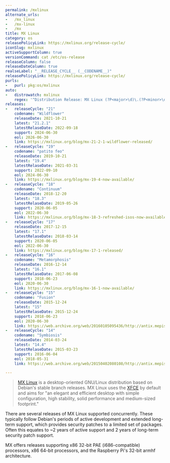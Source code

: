 ```yaml
---
permalink: /mxlinux
alternate_urls:
-   /mx_linux
-   /mx-linux
-   /mx
title: MX Linux
category: os
releasePolicyLink: https://mxlinux.org/release-cycle/
iconSlug: mxlinux
activeSupportColumn: true
versionCommand: cat /etc/os-release
releaseColumn: false
releaseDateColumn: true
realseLabel: "__RELEASE_CYCLE__ (__CODENAME__)"
releasePolicyLink: https://mxlinux.org/release-cycle/
purls:
-   purl: pkg:os/mxlinux
auto:
-   distrowatch: mxlinux
    regex: '^Distribution Release: MX Linux (?P<major>\d)\.(?P<minor>\d)$'
releases:
-   releaseCycle: "21"
    codename: "Wildflower"
    releaseDate: 2021-10-21
    latest: "21.2.1"
    latestRelaseDate: 2022-09-18
    support: 2024-06-30
    eol: 2026-06-30
    link: https://mxlinux.org/blog/mx-21-2-1-wildflower-released/
-   releaseCycle: "19"
    codename: "patito feo"
    releaseDate: 2019-10-21
    latest: "19.4"
    latestRelaseDate: 2021-03-31
    support: 2022-09-10
    eol: 2024-06-30
    link: https://mxlinux.org/blog/mx-19-4-now-available/
-   releaseCycle: "18"
    codename: "Continuum"
    releaseDate: 2018-12-20
    latest: "18.3"
    latestRelaseDate: 2019-05-26
    support: 2020-06-05
    eol: 2022-06-30
    link: https://mxlinux.org/blog/mx-18-3-refreshed-isos-now-available/
-   releaseCycle: "17"
    releaseDate: 2017-12-15
    latest: "17.1"
    latestRelaseDate: 2018-03-14
    support: 2020-06-05
    eol: 2022-06-30
    link: https://mxlinux.org/blog/mx-17-1-released/
-   releaseCycle: "16"
    codename: "Metamorphosis"
    releaseDate: 2016-12-14
    latest: "16.1"
    latestRelaseDate: 2017-06-08
    support: 2018-06-23
    eol: 2020-06-30
    link: https://mxlinux.org/blog/mx-16-1-now-available/
-   releaseCycle: "15"
    codename: "Fusion"
    releaseDate: 2015-12-24
    latest: "15"
    latestRelaseDate: 2015-12-24
    support: 2018-06-23
    eol: 2020-06-30
    link: https://web.archive.org/web/20160105095436/http://antix.mepis.org/index.php?title=Main_Page
-   releaseCycle: "14"
    codename: "Symbiosis"
    releaseDate: 2014-03-24
    latest: "14.4"
    latestRelaseDate: 2015-03-23
    support: 2016-06-04
    eol: 2018-05-31
    link: https://web.archive.org/web/20150402080108/http://antix.mepis.org/index.php?title=Main_Page

---
```


> [MX Linux](https://mxlinux.org/) is a desktop-oriented GNU/Linux distribution based on Debian's stable branch releases. MX Linux uses the [XFCE](https://xfce.org/) by default and aims for "an elegant and efficient desktop with simple configuration, high stability, solid performance and medium-sized footprint."

There are several releases of MX Linux supported concurrently.  These typically follow Debian's periods of active development and extended long-term support, which provides security patches to a limited set of packages.  Often this equates to ~2 years of active support and 2 years of long-term security patch support.

MX offers releases supporting x86 32-bit PAE (i686-compatible) processors, x86 64-bit processors, and the Raspberry Pi's 32-bit armhf architecture.
